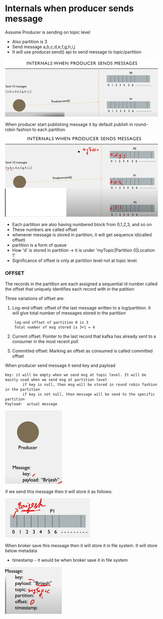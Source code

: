 # Internals when producer sends message

Assume Producer is sending on topic level

- Also partition is 3
- Send message a,b,c,d,e,f,g,h,i,j
- It will use producer.send() api to send message to topic/partition

![img.png](1_Producer_Message.png)

When producer start publishing message it by default publish in round-robin fashion to each partition

![img_1.png](2_Msg_Stored_In_Partition.png)

- Each partition are also having numbered block from 0,1,2,3, and so on
- These numbers are called offset
- whenever message is stored in partition, it will get sequence id(called offset)
- partition is a form of queue
- How 'd' is stored in partition -> it is under 'myTopic|Partition 0|Location 1'
- Significance of offset is only at partition level not at topic level.

### OFFSET

The records in the partition are each assigned a sequential id number called the offset that uniquely identifies each record with in the patition

Three variations of offset are:

1) Log-end offset: offset of the last message written to a log/partition. It will give total number of messages stored in the partition

        log-end offset of partition 0 is 3
        Total number of msg stored is 3+1 = 4

2) Current offset: Pointer to the last record that kafka has already sent to a consumer in the most recent poll



3) Committed offset: Marking an offset as consumed is called committed offset



When producer send message it send key and payload

    Key: it will be empty when we send msg at topic level. It will be mainly used when we send msg at partition level
            if key is null, then msg will be stored in round robin fashion in the partition
            if key is not null, then message will be send to the specific partition
    Payload:  actual message

![img_2.png](3_Message_From_Producer.png)

if we send this message then it will store it as follows:

![img_3.png](4_Store_In_Partition.png)


When broker save this message then it will store it in file system. It will store below metadata

- timestamp - it would be when broker save it in file system

![img_4.png](5_Broker_Msg_Metadata.png)





